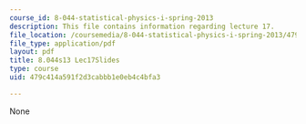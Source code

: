 ```yaml
---
course_id: 8-044-statistical-physics-i-spring-2013
description: This file contains information regarding lecture 17.
file_location: /coursemedia/8-044-statistical-physics-i-spring-2013/479c414a591f2d3cabbb1e0eb4c4bfa3_MIT8_044S13_L17.pdf
file_type: application/pdf
layout: pdf
title: 8.044s13 Lec17Slides
type: course
uid: 479c414a591f2d3cabbb1e0eb4c4bfa3

---
```

None